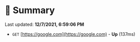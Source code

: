 # 📖 Summary
Last updated: **12/7/2021, 6:59:06 PM**

- `GET` [https://google.com](https://google.com) - **Up** (137ms)
